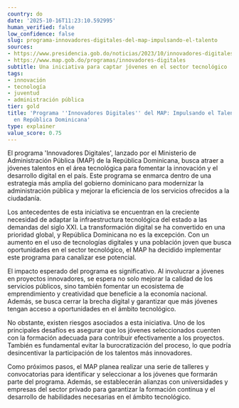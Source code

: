 ```yaml
---
country: do
date: '2025-10-16T11:23:10.592995'
human_verified: false
low_confidence: false
slug: programa-innovadores-digitales-del-map-impulsando-el-talento
sources:
- https://www.presidencia.gob.do/noticias/2023/10/innovadores-digitales
- https://www.map.gob.do/programas/innovadores-digitales
subtitle: Una iniciativa para captar jóvenes en el sector tecnológico
tags:
- innovación
- tecnología
- juventud
- administración pública
tier: gold
title: 'Programa ''Innovadores Digitales'' del MAP: Impulsando el Talento Tecnológico
  en República Dominicana'
type: explainer
value_score: 0.75
---
```


<p>El programa 'Innovadores Digitales', lanzado por el Ministerio de Administración Pública (MAP) de la República Dominicana, busca atraer a jóvenes talentos en el área tecnológica para fomentar la innovación y el desarrollo digital en el país. Este programa se enmarca dentro de una estrategia más amplia del gobierno dominicano para modernizar la administración pública y mejorar la eficiencia de los servicios ofrecidos a la ciudadanía.</p> <p>Los antecedentes de esta iniciativa se encuentran en la creciente necesidad de adaptar la infraestructura tecnológica del estado a las demandas del siglo XXI. La transformación digital se ha convertido en una prioridad global, y República Dominicana no es la excepción. Con un aumento en el uso de tecnologías digitales y una población joven que busca oportunidades en el sector tecnológico, el MAP ha decidido implementar este programa para canalizar ese potencial.</p> <p>El impacto esperado del programa es significativo. Al involucrar a jóvenes en proyectos innovadores, se espera no solo mejorar la calidad de los servicios públicos, sino también fomentar un ecosistema de emprendimiento y creatividad que beneficie a la economía nacional. Además, se busca cerrar la brecha digital y garantizar que más jóvenes tengan acceso a oportunidades en el ámbito tecnológico.</p> <p>No obstante, existen riesgos asociados a esta iniciativa. Uno de los principales desafíos es asegurar que los jóvenes seleccionados cuenten con la formación adecuada para contribuir efectivamente a los proyectos. También es fundamental evitar la burocratización del proceso, lo que podría desincentivar la participación de los talentos más innovadores.</p> <p>Como próximos pasos, el MAP planea realizar una serie de talleres y convocatorias para identificar y seleccionar a los jóvenes que formarán parte del programa. Además, se establecerán alianzas con universidades y empresas del sector privado para garantizar la formación continua y el desarrollo de habilidades necesarias en el ámbito tecnológico.</p>
